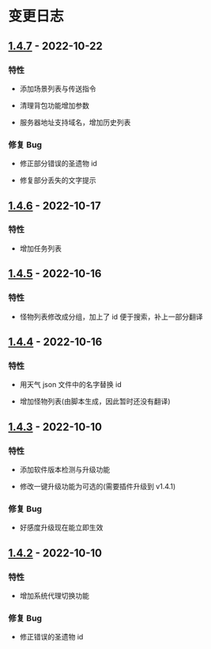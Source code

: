 # 变更日志

## [1.4.7] - 2022-10-22

### 特性

- 添加场景列表与传送指令

- 清理背包功能增加参数

- 服务器地址支持域名，增加历史列表

### 修复 Bug

- 修正部分错误的圣遗物 id

- 修复部分丢失的文字提示

## [1.4.6] - 2022-10-17

### 特性

- 增加任务列表

## [1.4.5] - 2022-10-16

### 特性

- 怪物列表修改成分组，加上了 id 便于搜索，补上一部分翻译

## [1.4.4] - 2022-10-16

### 特性

- 用天气 json 文件中的名字替换 id

- 增加怪物列表(由脚本生成，因此暂时还没有翻译)

## [1.4.3] - 2022-10-10

### 特性

- 添加软件版本检测与升级功能

- 修改一键升级功能为可选的(需要插件升级到 v1.4.1)

### 修复 Bug

- 好感度升级现在能立即生效

## [1.4.2] - 2022-10-10

### 特性

- 增加系统代理切换功能

### 修复 Bug

- 修正错误的圣遗物 id

[1.4.7]: https://github.com/jianxingxuejian/grasscutter-tools/compare/v1.4.6...v1.4.7
[1.4.6]: https://github.com/jianxingxuejian/grasscutter-tools/compare/v1.4.5...v1.4.6
[1.4.5]: https://github.com/jianxingxuejian/grasscutter-tools/compare/v1.4.4...v1.4.5
[1.4.4]: https://github.com/jianxingxuejian/grasscutter-tools/compare/v1.4.3...v1.4.4
[1.4.3]: https://github.com/jianxingxuejian/grasscutter-tools/compare/v1.4.2...v1.4.3
[1.4.2]: https://github.com/jianxingxuejian/grasscutter-tools/releases/tag/v1.4.2
